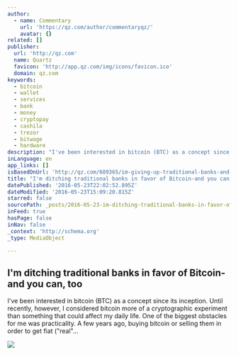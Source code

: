 ```yaml
---
author:
  - name: Commentary
    url: 'https://qz.com/author/commentaryqz/'
    avatar: {}
related: []
publisher:
  url: 'http://qz.com'
  name: Quartz
  favicon: 'http://app.qz.com/img/icons/favicon.ico'
  domain: qz.com
keywords:
  - bitcoin
  - wallet
  - services
  - bank
  - money
  - cryptopay
  - cashila
  - trezor
  - bitwage
  - hardware
description: "I've been interested in bitcoin (BTC) as a concept since its inception. Until recently, however, I considered bitcoin more of a cryptographic experiment than something that could affect my daily life. One of the biggest obstacles for me was practicality. A few years ago, buying bitcoin or selling them in order to get fiat (\"real\"..."
inLanguage: en
app_links: []
isBasedOnUrl: 'http://qz.com/689365/im-giving-up-traditional-banks-and-living-on-bitcoin-and-you-can-too/'
title: "I'm ditching traditional banks in favor of Bitcoin-and you can, too"
datePublished: '2016-05-23T22:02:52.895Z'
dateModified: '2016-05-23T15:09:20.815Z'
starred: false
sourcePath: _posts/2016-05-23-im-ditching-traditional-banks-in-favor-of-bitcoin-and-you-c.md
inFeed: true
hasPage: false
inNav: false
_context: 'http://schema.org'
_type: MediaObject

---
```

<article style=""><h1>I'm ditching traditional banks in favor of Bitcoin-and you can, too</h1><p>I've been interested in bitcoin (BTC) as a concept since its inception. Until recently, however, I considered bitcoin more of a cryptographic experiment than something that could affect my daily life. One of the biggest obstacles for me was practicality. A few years ago, buying bitcoin or selling them in order to get fiat ("real"...</p><img src="https://i1.wp.com/qzprod.files.wordpress.com/2016/05/rtx1dv3f.jpg?fit=440%2C330&amp;quality=80&amp;strip=all&amp;ssl=1" /></article>